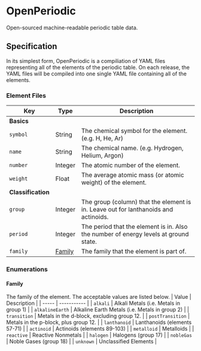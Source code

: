 # OpenPeriodic
Open-sourced machine-readable periodic table data.

## Specification
In its simplest form, OpenPeriodic is a compiliation of YAML files representing all of the elements of the periodic table. On each release, the YAML files will be compiled into one single YAML file containing all of the elements.

### Element Files

| Key | Type | Description |
| --- | ---- | ----------- |
| **Basics** |
| `symbol` | String | The chemical symbol for the element. (e.g. H, He, Ar) |
| `name` | String | The chemical name. (e.g. Hydrogen, Helium, Argon) |
| `number` | Integer | The atomic number of the element. |
| `weight` | Float | The average atomic mass (or atomic weight) of the element. |
| **Classification** |
| `group` | Integer | The group (column) that the element is in. Leave out for lanthanoids and actinoids. |
| `period` | Integer | The period that the element is in. Also the number of energy levels at ground state. |
| `family` | [Family](#family) | The family that the element is part of. |

### Enumerations

#### Family
The family of the element. The acceptable values are listed below.
| Value | Description |
| ----- | ----------- |
| `alkali` | Alkali Metals (i.e. Metals in group 1) |
| `alkalineEarth` | Alkaline Earth Metals (i.e. Metals in group 2) |
| `transition` | Metals in the d-block, excluding group 12. |
| `postTransition` | Metals in the p-block, plus group 12. |
| `lanthanoid` | Lanthanoids (elements 57-71) |
| `actinoid` | Actinoids (elements 89-103) |
| `metalloid` | Metalloids |
| `reactive` | Reactive Nonmetals |
| `halogen` | Halogens (group 17) |
| `nobleGas` | Noble Gases (group 18) |
| `unknown` | Unclassified Elements |
